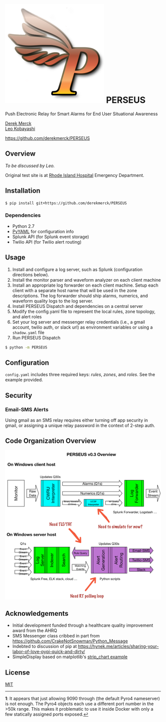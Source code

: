 # ![PERSEUS logo](images/perseus_logo.png) PERSEUS
Push Electronic Relay for Smart Alarms for End User Situational Awareness

[Derek Merck](email:derek_merck@brown.edu)  
[Leo Kobayashi](email:lkobayashi@lifespan.org)  

<https://github.com/derekmerck/PERSEUS>


## Overview

_To be discussed by Leo._

Original test site is at [Rhode Island Hospital](http://www.rhodeislandhospital.org) Emergency Department.


## Installation

`$ pip install git+https://github.com/derekmerck/PERSEUS`


### Dependencies

- Python 2.7
- [PyYAML](http://pyyaml.org) for configuration info
- Splunk API (for Splunk event storage)
- Twilio API (for Twilio alert routing)


## Usage

1. Install and configure a log server, such as Splunk (configuration directions below).
2. Install the monitor parser and waveform analyzer on each client machine
3. Install an appropriate log forwarder on each client machine.  Setup each client with a separate host name that will be used in the zone descriptions.  The log forwarder should ship alarms, numerics, and waveform quality logs to the log server.
4. Install PERSEUS Dispatch and dependencies on a central server
5. Modify the config.yaml file to represent the local rules, zone topology, and alert roles
6. Set your log server and messenger relay credentials (i.e., a gmail account, twilio auth, or slack url) as environment variables or using a `shadow.yaml` file
7. Run PERSEUS Dispatch

```bash
$ python -m PERSEUS
```

## Configuration

`config.yaml` includes three required keys:  _rules_, _zones_, and _roles_.  See the example provided.


## Security

### Email-SMS Alerts

Using gmail as an SMS relay requires either turning off app security in gmail, or assigning a unique relay password in the context of 2-step auth.


## Code Organization Overview

![Network organization](images/perseus3_overview.png)


## Acknowledgements

- Initial development funded through a healthcare quality improvement award from the AHRQ
- SMS Messenger class cribbed in part from <https://github.com/CrakeNotSnowman/Python_Message>
- Indebted to discussion of pip at <https://hynek.me/articles/sharing-your-labor-of-love-pypi-quick-and-dirty/>
- SimpleDisplay based on matplotlib's [strip_chart example](http://matplotlib.org/1.4.0/examples/animation/strip_chart_demo.html)


## License

[MIT](http://opensource.org/licenses/mit-license.html)

---

<b id="f1">1</b>:  It appears that just allowing 9090 through (the default Pyro4 nameserver) is not enough.  The Pyro4 objects each use a different port number in the \>50k range.  This makes it problematic to use it inside Docker with only a few statically assigned ports exposed.[↩](#a1)